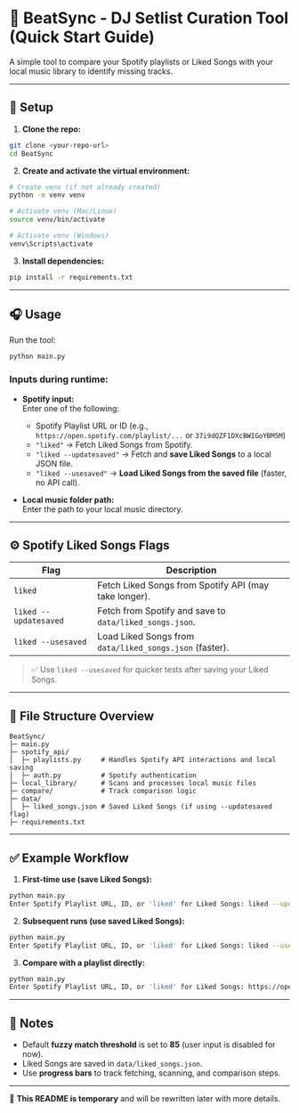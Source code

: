 # 🎵 **BeatSync - DJ Setlist Curation Tool (Quick Start Guide)**

A simple tool to compare your Spotify playlists or Liked Songs with your local music library to identify missing tracks.

---

## 🚀 **Setup**

1. **Clone the repo:**

```bash
git clone <your-repo-url>
cd BeatSync
```

2. **Create and activate the virtual environment:**

```bash
# Create venv (if not already created)
python -m venv venv

# Activate venv (Mac/Linux)
source venv/bin/activate

# Activate venv (Windows)
venv\Scripts\activate
```

3. **Install dependencies:**

```bash
pip install -r requirements.txt
```

---

## 🎧 **Usage**

Run the tool:

```bash
python main.py
```

### **Inputs during runtime:**

- **Spotify input:**  
  Enter one of the following:
  - Spotify Playlist URL or ID (e.g., `https://open.spotify.com/playlist/...` or `37i9dQZF1DXcBWIGoYBM5M`)
  - `"liked"` → Fetch Liked Songs from Spotify.  
  - `"liked --updatesaved"` → Fetch and **save Liked Songs** to a local JSON file.  
  - `"liked --usesaved"` → **Load Liked Songs from the saved file** (faster, no API call).  

- **Local music folder path:**  
  Enter the path to your local music directory.

---

## ⚙️ **Spotify Liked Songs Flags**

| **Flag**              | **Description**                                            |
|-----------------------|------------------------------------------------------------|
| `liked`               | Fetch Liked Songs from Spotify API (may take longer).      |
| `liked --updatesaved` | Fetch from Spotify and save to `data/liked_songs.json`.    |
| `liked --usesaved`    | Load Liked Songs from `data/liked_songs.json` (faster).    |

> ✅ Use `liked --usesaved` for quicker tests after saving your Liked Songs.

---

## 📂 **File Structure Overview**

```
BeatSync/
├─ main.py
├─ spotify_api/
│  ├─ playlists.py     # Handles Spotify API interactions and local saving
│  ├─ auth.py          # Spotify authentication
├─ local_library/      # Scans and processes local music files
├─ compare/            # Track comparison logic
├─ data/
│  ├─ liked_songs.json # Saved Liked Songs (if using --updatesaved flag)
├─ requirements.txt
```

---

## ✅ **Example Workflow**

1. **First-time use (save Liked Songs):**

```bash
python main.py
Enter Spotify Playlist URL, ID, or 'liked' for Liked Songs: liked --updatesaved
```

2. **Subsequent runs (use saved Liked Songs):**

```bash
python main.py
Enter Spotify Playlist URL, ID, or 'liked' for Liked Songs: liked --usesaved
```

3. **Compare with a playlist directly:**

```bash
python main.py
Enter Spotify Playlist URL, ID, or 'liked' for Liked Songs: https://open.spotify.com/playlist/...
```

---

## 📝 **Notes**

- Default **fuzzy match threshold** is set to **85** (user input is disabled for now).  
- Liked Songs are saved in `data/liked_songs.json`.  
- Use **progress bars** to track fetching, scanning, and comparison steps.

---

🔄 **This README is temporary** and will be rewritten later with more details.